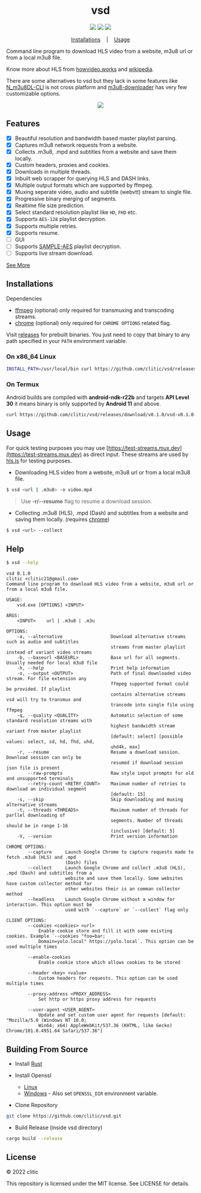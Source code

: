 <h1 align="center">vsd</h1>

<p align="center">
  <img src="https://img.shields.io/github/license/clitic/vsd?style=flat-square">
  <img src="https://img.shields.io/github/repo-size/clitic/vsd?style=flat-square">
  <img src="https://img.shields.io/tokei/lines/github/clitic/vsd?style=flat-square">
</p>

<p align="center">
  <a href="#Installations">Installations</a>
  &nbsp;&nbsp;&nbsp;|&nbsp;&nbsp;&nbsp;
  <a href="#Usage">Usage</a>
</p>

Command line program to download HLS video from a website, m3u8 url or from a local m3u8 file.

Know more about HLS from [howvideo.works](https://howvideo.works) and 
[wikipedia](https://en.wikipedia.org/wiki/M3U).

There are some alternatives to vsd but they lack in some features like [N_m3u8DL-CLI](https://github.com/nilaoda/N_m3u8DL-CLI) is not cross platform and [m3u8-downloader](https://github.com/llychao/m3u8-downloader) has very few customizable options.

<p align="center">
  <img src="https://github.com/clitic/vsd/blob/main/images/showcase.png">
</p>

## Features

- [x] Beautiful resolution and bandwidth based master playlist parsing.
- [x] Captures m3u8 network requests from a website.
- [x] Collects .m3u8, .mpd and subtitles from a website and save them locally.
- [x] Custom headers, proxies and cookies.
- [x] Downloads in multiple threads.
- [x] Inbuilt web scrapper for querying HLS and DASH links.
- [x] Multiple output formats which are supported by ffmpeg.
- [x] Muxing seperate video, audio and subtitle (webvtt) stream to single file.
- [x] Progressive binary merging of segments.
- [x] Realtime file size prediction.
- [x] Select standard resolution playlist like `HD`, `FHD` etc.
- [x] Supports `AES-128` playlist decryption.
- [x] Supports multiple retries.
- [x] Supports resume.
- [ ] GUI
- [ ] Supports [SAMPLE-AES](https://datatracker.ietf.org/doc/html/rfc8216#section-4.3.2.4) playlist decryption.
- [ ] Supports live stream download.

<a href="#Help">See More</a>

## Installations

Dependencies

- [ffmpeg](https://www.ffmpeg.org/download.html) (optional) only required for transmuxing and transcoding streams.
- [chrome](https://www.google.com/chrome) (optional) only required for `CHROME OPTIONS` related flag. 

Visit [releases](https://github.com/clitic/vsd/releases) for prebuilt binaries. You just need to copy that binary to any path specified in your `PATH` environment variable.

### On x86_64 Linux

```bash
INSTALL_PATH=/usr/local/bin curl https://github.com/clitic/vsd/releases/download/v0.1.0/vsd-v0.1.0-x86_64-unknown-linux-musl.tar.gz -o vsd-v0.1.0.tar.gz && tar -xzf vsd-v0.1.0.tar.gz -C $INSTALL_PATH/ && chmod +x $INSTALL_PATH/vsd && rm vsd-v0.1.0.tar.gz
```

### On Termux

Android builds are compiled with **android-ndk-r22b** and targets **API Level 30** it means binary is only supported by **Android 11** and above.

```bash
curl https://github.com/clitic/vsd/releases/download/v0.1.0/vsd-v0.1.0-aarch64-linux-android.tar.gz -o vsd-v0.1.0.tar.gz && tar -xzf vsd-v0.1.0.tar.gz -C $PREFIX/bin/ && chmod +x $PREFIX/bin/vsd && rm vsd-v0.1.0.tar.gz
```

## Usage

For quick testing purposes you may use [https://test-streams.mux.dev](https://test-streams.mux.dev) as direct input. These streams are used by [hls.js](https://github.com/video-dev/hls.js) for testing purposes.

- Downloading HLS video from a website, m3u8 url or from a local m3u8 file.

```bash
$ vsd <url | .m3u8> -o video.mp4
```

> Use **-r/--resume** flag to resume a download session.

- Collecting .m3u8 (HLS), .mpd (Dash) and subtitles from a website and saving them locally. (requires [chrome](https://www.google.com/chrome))

```bash
$ vsd <url> --collect
```

## Help

```bash
$ vsd --help
```

```
vsd 0.1.0
clitic <clitic21@gmail.com>
Command line program to download HLS video from a website, m3u8 url or from a local m3u8 file.

USAGE:
    vsd.exe [OPTIONS] <INPUT>

ARGS:
    <INPUT>    url | .m3u8 | .m3u

OPTIONS:
    -a, --alternative                  Download alternative streams such as audio and subtitles
                                       streams from master playlist instead of variant video streams
    -b, --baseurl <BASEURL>            Base url for all segments. Usually needed for local m3u8 file
    -h, --help                         Print help information
    -o, --output <OUTPUT>              Path of final downloaded video stream. For file extension any
                                       ffmpeg supported format could be provided. If playlist
                                       contains alternative streams vsd will try to transmux and
                                       trancode into single file using ffmpeg
    -q, --quality <QUALITY>            Automatic selection of some standard resolution streams with
                                       highest bandwidth stream variant from master playlist
                                       [default: select] [possible values: select, sd, hd, fhd, uhd,
                                       uhd4k, max]
    -r, --resume                       Resume a download session. Download session can only be
                                       resumed if download session json file is present
        --raw-prompts                  Raw style input prompts for old and unsupported terminals
        --retry-count <RETRY_COUNT>    Maximum number of retries to download an individual segment
                                       [default: 15]
    -s, --skip                         Skip downloading and muxing alternative streams
    -t, --threads <THREADS>            Maximum number of threads for parllel downloading of
                                       segments. Number of threads should be in range 1-16
                                       (inclusive) [default: 5]
    -V, --version                      Print version information

CHROME OPTIONS:
        --capture     Launch Google Chrome to capture requests made to fetch .m3u8 (HLS) and .mpd
                      (Dash) files
        --collect     Launch Google Chrome and collect .m3u8 (HLS), .mpd (Dash) and subtitles from a
                      website and save them locally. Some websites have custom collector method for
                      other websites their is an comman collector method
        --headless    Launch Google Chrome without a window for interaction. This option must be
                      used with `--capture` or `--collect` flag only

CLIENT OPTIONS:
        --cookies <cookies> <url>
            Enable cookie store and fill it with some existing cookies. Example `--cookies "foo=bar;
            Domain=yolo.local" https://yolo.local`. This option can be used multiple times

        --enable-cookies
            Enable cookie store which allows cookies to be stored

        --header <key> <value>
            Custom headers for requests. This option can be used multiple times

        --proxy-address <PROXY_ADDRESS>
            Set http or https proxy address for requests

        --user-agent <USER_AGENT>
            Update and set custom user agent for requests [default: "Mozilla/5.0 (Windows NT 10.0;
            Win64; x64) AppleWebKit/537.36 (KHTML, like Gecko) Chrome/101.0.4951.64 Safari/537.36"]
```

## Building From Source

- Install [Rust](https://www.rust-lang.org)

- Install Openssl
    - [Linux](https://docs.rs/openssl/latest/openssl/#automatic)
    - [Windows](https://wiki.openssl.org/index.php/Binaries) - Also set `OPENSSL_DIR` environment variable.

- Clone Repository

```bash
git clone https://github.com/clitic/vsd.git
```

- Build Release (inside vsd directory)

```bash
cargo build --release
```

## License

&copy; 2022 clitic

This repository is licensed under the MIT license. See LICENSE for details.